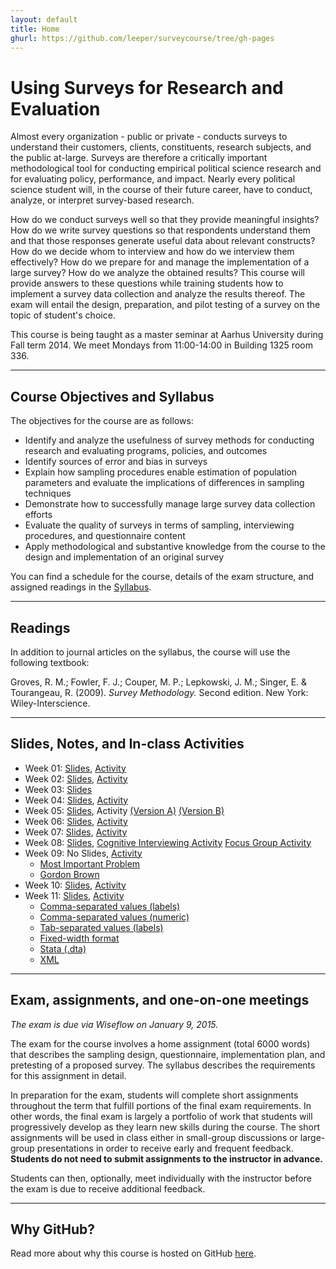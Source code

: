 ```yaml
---
layout: default
title: Home
ghurl: https://github.com/leeper/surveycourse/tree/gh-pages
---
```


# Using Surveys for Research and Evaluation #

Almost every organization - public or private - conducts surveys to understand their customers, clients, constituents, research subjects, and the public at-large. Surveys are therefore a critically important methodological tool for conducting empirical political science research and for evaluating policy, performance, and impact. Nearly every political science student will, in the course of their future career, have to conduct, analyze, or interpret survey-based research.

How do we conduct surveys well so that they provide meaningful insights? How do we write survey questions so that respondents understand them and that those responses generate useful data about relevant constructs? How do we decide whom to interview and how do we interview them effectively? How do we prepare for and manage the implementation of a large survey? How do we analyze the obtained results? This course will provide answers to these questions while training students how to implement a survey data collection and analyze the results thereof. The exam will entail the design, preparation, and pilot testing of a survey on the topic of student's choice.

This course is being taught as a master seminar at Aarhus University during Fall term 2014. We meet Mondays from 11:00-14:00 in Building 1325 room 336.

---
## Course Objectives and Syllabus ##

The objectives for the course are as follows:

 - Identify and analyze the usefulness of survey methods for conducting research and evaluating programs, policies, and outcomes
 - Identify sources of error and bias in surveys
 - Explain how sampling procedures enable estimation of population parameters and evaluate the implications of differences in sampling techniques
 - Demonstrate how to successfully manage large survey data collection efforts
 - Evaluate the quality of surveys in terms of sampling, interviewing procedures, and questionnaire content 
 - Apply methodological and substantive knowledge from the course to the design and implementation of an original survey

You can find a schedule for the course, details of the exam structure, and assigned readings in the [Syllabus](Syllabus/Syllabus.pdf).

---
## Readings ##

In addition to journal articles on the syllabus, the course will use the following textbook:

Groves, R. M.; Fowler, F. J.; Couper, M. P.; Lepkowski, J. M.; Singer, E. & Tourangeau, R. (2009). *Survey Methodology.* Second edition. New York: Wiley-Interscience.


---
## Slides, Notes, and In-class Activities ##

 - Week 01: [Slides](Slides/Week01.pdf), [Activity](Activities/Week01.pdf)
 - Week 02: [Slides](Slides/Week02.pdf), [Activity](Activities/Week02.pdf)
 - Week 03: [Slides](Slides/Week03.pdf)
 - Week 04: [Slides](Slides/Week04.pdf), [Activity](Activities/Week04.pdf)
 - Week 05: [Slides](Slides/Week05.pdf), Activity [(Version A)](Activities/Week05a.pdf) [(Version B)](Activities/Week05b.pdf)
 - Week 06: [Slides](Slides/Week06.pdf), [Activity](Activities/Week06.pdf)
 - Week 07: [Slides](Slides/Week07.pdf), [Activity](Activities/Week07.pdf)
 - Week 08: [Slides](Slides/Week08.pdf), [Cognitive Interviewing Activity](Activities/Week08a.pdf) [Focus Group Activity](Activities/Week08b.pdf)
 - Week 09: No Slides, [Activity](Activities/Week09.pdf)
   - [Most Important Problem](Activities/ANES2008OpenEndedMIP.txt)
   - [Gordon Brown](Activities/ANES2008OpenEndedGordonBrown.txt)
 - Week 10: [Slides](Slides/Week10.pdf), [Activity](Activities/Week10.pdf)
 - Week 11: [Slides](Slides/Week11.pdf), [Activity](Activities/Week11.pdf)
   - [Comma-separated values (labels)](Activities/data/DataLabels.csv)
   - [Comma-separated values (numeric)](Activities/data/DataValues.csv)
   - [Tab-separated values (labels)](Activities/data/DataLabels.tsv)
   - [Fixed-width format](Activities/data/DataFWF.txt)
   - [Stata (.dta)](Activities/data/DataStata.dta)
   - [XML](Activities/data/DataXML.xml)

---
## Exam, assignments, and one-on-one meetings ##

*The exam is due via Wiseflow on January 9, 2015.*

The exam for the course involves a home assignment (total 6000 words) that describes the sampling design, questionnaire, implementation plan, and pretesting of a proposed survey. The syllabus describes the requirements for this assignment in detail.

In preparation for the exam, students will complete short assignments throughout the term that fulfill portions of the final exam requirements. In other words, the final exam is largely a portfolio of work that students will progressively develop as they learn new skills during the course. The short assignments will be used in class either in small-group discussions or large-group presentations in order to receive early and frequent feedback. **Students do not need to submit assignments to the instructor in advance.**

Students can then, optionally, meet individually with the instructor before the exam is due to receive additional feedback.

---
## Why GitHub? ##

Read more about why this course is hosted on GitHub [here](fork.html).
